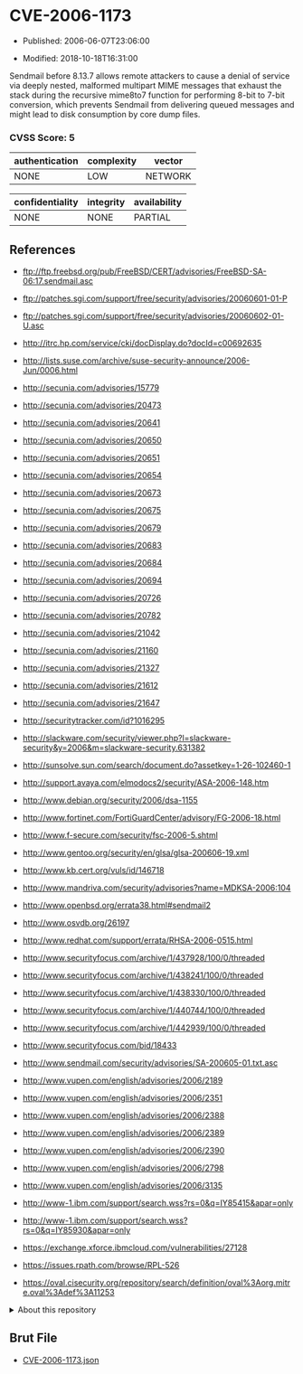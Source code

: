 # CVE-2006-1173

- Published: 2006-06-07T23:06:00

- Modified: 2018-10-18T16:31:00

Sendmail before 8.13.7 allows remote attackers to cause a denial of service via deeply nested, malformed multipart MIME messages that exhaust the stack during the recursive mime8to7 function for performing 8-bit to 7-bit conversion, which prevents Sendmail from delivering queued messages and might lead to disk consumption by core dump files.

### CVSS Score: **5**

| authentication | complexity | vector |
| --- | --- | --- |
| NONE | LOW | NETWORK |

| confidentiality | integrity | availability |
| --- | --- | --- |
| NONE | NONE | PARTIAL |

## References

* ftp://ftp.freebsd.org/pub/FreeBSD/CERT/advisories/FreeBSD-SA-06:17.sendmail.asc

* ftp://patches.sgi.com/support/free/security/advisories/20060601-01-P

* ftp://patches.sgi.com/support/free/security/advisories/20060602-01-U.asc

* http://itrc.hp.com/service/cki/docDisplay.do?docId=c00692635

* http://lists.suse.com/archive/suse-security-announce/2006-Jun/0006.html

* http://secunia.com/advisories/15779

* http://secunia.com/advisories/20473

* http://secunia.com/advisories/20641

* http://secunia.com/advisories/20650

* http://secunia.com/advisories/20651

* http://secunia.com/advisories/20654

* http://secunia.com/advisories/20673

* http://secunia.com/advisories/20675

* http://secunia.com/advisories/20679

* http://secunia.com/advisories/20683

* http://secunia.com/advisories/20684

* http://secunia.com/advisories/20694

* http://secunia.com/advisories/20726

* http://secunia.com/advisories/20782

* http://secunia.com/advisories/21042

* http://secunia.com/advisories/21160

* http://secunia.com/advisories/21327

* http://secunia.com/advisories/21612

* http://secunia.com/advisories/21647

* http://securitytracker.com/id?1016295

* http://slackware.com/security/viewer.php?l=slackware-security&y=2006&m=slackware-security.631382

* http://sunsolve.sun.com/search/document.do?assetkey=1-26-102460-1

* http://support.avaya.com/elmodocs2/security/ASA-2006-148.htm

* http://www.debian.org/security/2006/dsa-1155

* http://www.fortinet.com/FortiGuardCenter/advisory/FG-2006-18.html

* http://www.f-secure.com/security/fsc-2006-5.shtml

* http://www.gentoo.org/security/en/glsa/glsa-200606-19.xml

* http://www.kb.cert.org/vuls/id/146718

* http://www.mandriva.com/security/advisories?name=MDKSA-2006:104

* http://www.openbsd.org/errata38.html#sendmail2

* http://www.osvdb.org/26197

* http://www.redhat.com/support/errata/RHSA-2006-0515.html

* http://www.securityfocus.com/archive/1/437928/100/0/threaded

* http://www.securityfocus.com/archive/1/438241/100/0/threaded

* http://www.securityfocus.com/archive/1/438330/100/0/threaded

* http://www.securityfocus.com/archive/1/440744/100/0/threaded

* http://www.securityfocus.com/archive/1/442939/100/0/threaded

* http://www.securityfocus.com/bid/18433

* http://www.sendmail.com/security/advisories/SA-200605-01.txt.asc

* http://www.vupen.com/english/advisories/2006/2189

* http://www.vupen.com/english/advisories/2006/2351

* http://www.vupen.com/english/advisories/2006/2388

* http://www.vupen.com/english/advisories/2006/2389

* http://www.vupen.com/english/advisories/2006/2390

* http://www.vupen.com/english/advisories/2006/2798

* http://www.vupen.com/english/advisories/2006/3135

* http://www-1.ibm.com/support/search.wss?rs=0&q=IY85415&apar=only

* http://www-1.ibm.com/support/search.wss?rs=0&q=IY85930&apar=only

* https://exchange.xforce.ibmcloud.com/vulnerabilities/27128

* https://issues.rpath.com/browse/RPL-526

* https://oval.cisecurity.org/repository/search/definition/oval%3Aorg.mitre.oval%3Adef%3A11253

<details>
<summary>About this repository</summary> 

  This repository is part of the project [Live Hack CVE](https://github.com/Live-Hack-CVE). Main website can be found [www.live-hack.org](https://www.live-hack.org) 
  
  Made by [Sn0wAlice](https://github.com/Sn0wAlice) for the people that care about security and need to have a feed of the latest CVEs. Hope you enjoy it, don't forget to star the repo and follow me on [Twitter](https://twitter.com/Sn0wAlice) and [Github](https://github.com/Sn0wAlice). And that is my [personnal website](https://www.alice-snow.me/)

  - [Home Page](https://github.com/Live-Hack-CVE)
  - [Framework](https://github.com/Live-Hack-CVE/cve-framework)
  - [CVE database](https://github.com/Live-Hack-CVE/full_database)
  - [Changelog](https://github.com/Live-Hack-CVE/Changelog)
</details>

## Brut File

* [CVE-2006-1173.json](https://raw.githubusercontent.com/Live-Hack-CVE/full_database/main/cves/2006/CVE-2006-1173.json)

